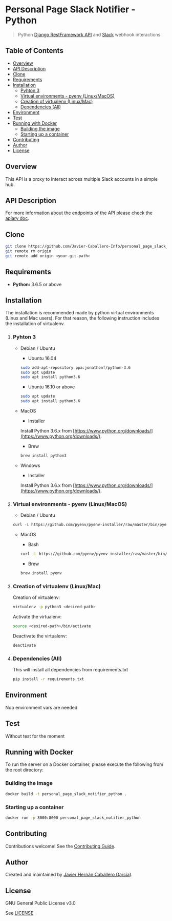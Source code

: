 # Personal Page Slack Notifier - Python

> Python [Django RestFramework API](https://www.django-rest-framework.org/) and [Slack](https://slack.com) webhook interactions

## Table of Contents

- [Overview](https://github.com/Javier-Caballero-Info/personal_page_slack_notifier_python/tree/master/README.md#overview)
- [API Description](https://github.com/Javier-Caballero-Info/personal_page_slack_notifier_python/tree/master/README.md#api_description)
- [Clone](https://github.com/Javier-Caballero-Info/personal_page_slack_notifier_python/tree/master/README.md#clone)
- [Requirements](https://github.com/Javier-Caballero-Info/personal_page_slack_notifier_python/tree/master#requirements)
- [Installation](https://github.com/Javier-Caballero-Info/personal_page_slack_notifier_python/tree/master#installation)
	- [Pyhton 3](https://github.com/Javier-Caballero-Info/personal_page_slack_notifier_python/tree/master#pyhton-3)
	- [Virtual environments - pyenv (Linux/MacOS)](https://github.com/Javier-Caballero-Info/personal_page_slack_notifier_python/tree/master#virtual-environments---pyenv-linuxmacos)
	- [Creation of virtualenv (Linux/Mac)](https://github.com/Javier-Caballero-Info/personal_page_slack_notifier_python/tree/master#creation-of-virtualenv-linuxmac)
	- [Dependencies (All)](https://github.com/Javier-Caballero-Info/personal_page_slack_notifier_python/tree/master#dependencies-all)
- [Environment](https://github.com/Javier-Caballero-Info/personal_page_slack_notifier_python/tree/master#environment)
- [Test](https://github.com/Javier-Caballero-Info/personal_page_slack_notifier_python/tree/master#test)
- [Running with Docker](https://github.com/Javier-Caballero-Info/personal_page_slack_notifier_python/tree/master#running-with-docker)
	- [Building the image](https://github.com/Javier-Caballero-Info/personal_page_slack_notifier_python/tree/master#building-the-image)
	- [Starting up a container](https://github.com/Javier-Caballero-Info/personal_page_slack_notifier_python/tree/master#starting-up-a-container)
- [Contributing](https://github.com/Javier-Caballero-Info/personal_page_slack_notifier_python/tree/master#contributing)
- [Author](https://github.com/Javier-Caballero-Info/personal_page_slack_notifier_python/tree/master#author)
- [License](https://github.com/Javier-Caballero-Info/personal_page_slack_notifier_python/tree/master#license)

## Overview

This API is a proxy to interact across multiple Slack accounts in a simple hub.

## API Description

For more information about the endpoints of the API please check the [apiary doc](https://personalpageslacknotifierpython.docs.apiary.io/).

## Clone

```bash
git clone https://github.com/Javier-Caballero-Info/personal_page_slack_notifier_python.git
git remote rm origin
git remote add origin <your-git-path>
```

## Requirements

* **Python:** 3.6.5 or above

## Installation

The installation is recommended made by python virtual environments (Linux and Mac users). For that reason, the following instruction includes the installation of virtualenv.

1. ### Pyhton 3

    - Debian / Ubuntu
    
        - Ubuntu 16.04
        
        ```Bash
        sudo add-apt-repository ppa:jonathonf/python-3.6
        sudo apt update
        sudo apt install python3.6
        ```
            
        - Ubuntu 16.10 or above
    
        ```bash
        sudo apt update
        sudo apt install python3.6
        ```
    
    - MacOS
    
        - Installer
        
        Install Python 3.6.x from [https://www.python.org/downloads/](https://www.python.org/downloads/).
        
        - Brew
        ```bash
        brew install python3
        ```
    
    - Windows
    
        - Installer
        
        Install Python 3.6.x from [https://www.python.org/downloads/](https://www.python.org/downloads/).

2. ### Virtual environments - pyenv (Linux/MacOS) 

    - Debian / Ubuntu
    
    ```bash
    curl -L https://github.com/pyenv/pyenv-installer/raw/master/bin/pyenv-installer | bash
    ```
    
    - MacOS
    
        - Bash
        
        ```bash
        curl -L https://github.com/pyenv/pyenv-installer/raw/master/bin/pyenv-installer | bash
        ```
        
        - Brew
        ```bash
        brew install pyenv
        ```
    
3. ### Creation of virtualenv (Linux/Mac)
    
    Creation of virtualenv:
    
    ```bash
    virtualenv -p python3 <desired-path>
    ```
    Activate the virtualenv:
    
    ```bash
    source <desired-path>/bin/activate
    ```
    
    Deactivate the virtualenv:
    
    ```bash
    deactivate
    ```

4. ### Dependencies (All)

    This will install all dependencies from requirements.txt
    
    ```bash
    pip install -r requirements.txt
    ```

## Environment

Nop environment vars are needed

## Test

Without test for the moment

## Running with Docker

To run the server on a Docker container, please execute the following from the root directory:

### Building the image
```bash
docker build -t personal_page_slack_notifier_python .
```
### Starting up a container
```bash
docker run -p 8000:8000 personal_page_slack_notifier_python
```
## Contributing

Contributions welcome! See the  [Contributing Guide](https://github.com/Javier-Caballero-Info/personal_page_slack_notifier_python/blob/master/CONTRIBUTING.md).

## Author

Created and maintained by [Javier Hernán Caballero García](https://javiercaballero.info)).

## License

GNU General Public License v3.0

See  [LICENSE](https://github.com/Javier-Caballero-Info/personal_page_slack_notifier_python/blob/master/LICENSE)